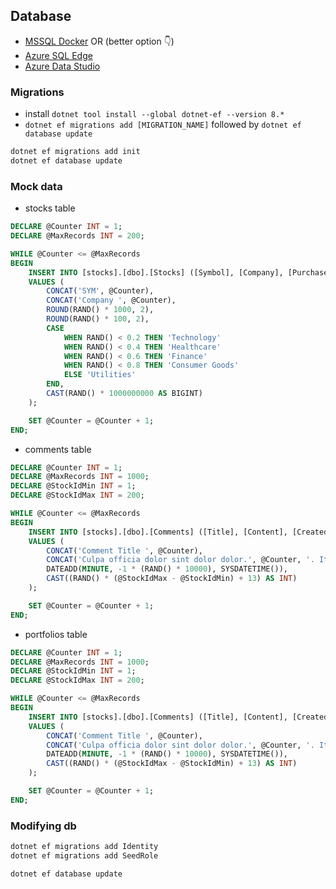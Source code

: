 ## Database

- [MSSQL Docker](https://learn.microsoft.com/en-us/sql/linux/quickstart-install-connect-docker?view=sql-server-ver16&tabs=cli&pivots=cs1-bash) OR (better option 👇)
- [Azure SQL Edge](https://hub.docker.com/r/microsoft/azure-sql-edge)
- [Azure Data Studio](https://azure.microsoft.com/en-us/products/data-studio)

### Migrations

- install `dotnet tool install --global dotnet-ef --version 8.*`
- `dotnet ef migrations add [MIGRATION_NAME]` followed by `dotnet ef database update`

```sh
dotnet ef migrations add init
dotnet ef database update
```

### Mock data

- stocks table

```sql
DECLARE @Counter INT = 1;
DECLARE @MaxRecords INT = 200;

WHILE @Counter <= @MaxRecords
BEGIN
    INSERT INTO [stocks].[dbo].[Stocks] ([Symbol], [Company], [Purchase], [LastDiv], [Industry], [MarketCap])
    VALUES (
        CONCAT('SYM', @Counter),
        CONCAT('Company ', @Counter),
        ROUND(RAND() * 1000, 2),
        ROUND(RAND() * 100, 2),
        CASE
            WHEN RAND() < 0.2 THEN 'Technology'
            WHEN RAND() < 0.4 THEN 'Healthcare'
            WHEN RAND() < 0.6 THEN 'Finance'
            WHEN RAND() < 0.8 THEN 'Consumer Goods'
            ELSE 'Utilities'
        END,
        CAST(RAND() * 1000000000 AS BIGINT)
    );

    SET @Counter = @Counter + 1;
END;
```

- comments table

```sql
DECLARE @Counter INT = 1;
DECLARE @MaxRecords INT = 1000;
DECLARE @StockIdMin INT = 1;
DECLARE @StockIdMax INT = 200;

WHILE @Counter <= @MaxRecords
BEGIN
    INSERT INTO [stocks].[dbo].[Comments] ([Title], [Content], [CreatedAt], [StockId])
    VALUES (
        CONCAT('Comment Title ', @Counter),
        CONCAT('Culpa officia dolor sint dolor dolor.', @Counter, '. It provides feedback or discussion related to a stock.'),
        DATEADD(MINUTE, -1 * (RAND() * 10000), SYSDATETIME()),
        CAST((RAND() * (@StockIdMax - @StockIdMin) + 13) AS INT)
    );

    SET @Counter = @Counter + 1;
END;
```

- portfolios table

```sql
DECLARE @Counter INT = 1;
DECLARE @MaxRecords INT = 1000;
DECLARE @StockIdMin INT = 1;
DECLARE @StockIdMax INT = 200;

WHILE @Counter <= @MaxRecords
BEGIN
    INSERT INTO [stocks].[dbo].[Comments] ([Title], [Content], [CreatedAt], [StockId])
    VALUES (
        CONCAT('Comment Title ', @Counter),
        CONCAT('Culpa officia dolor sint dolor dolor.', @Counter, '. It provides feedback or discussion related to a stock.'),
        DATEADD(MINUTE, -1 * (RAND() * 10000), SYSDATETIME()),
        CAST((RAND() * (@StockIdMax - @StockIdMin) + 13) AS INT)
    );

    SET @Counter = @Counter + 1;
END;
```

### Modifying db
```sh
dotnet ef migrations add Identity
dotnet ef migrations add SeedRole

dotnet ef database update
```
